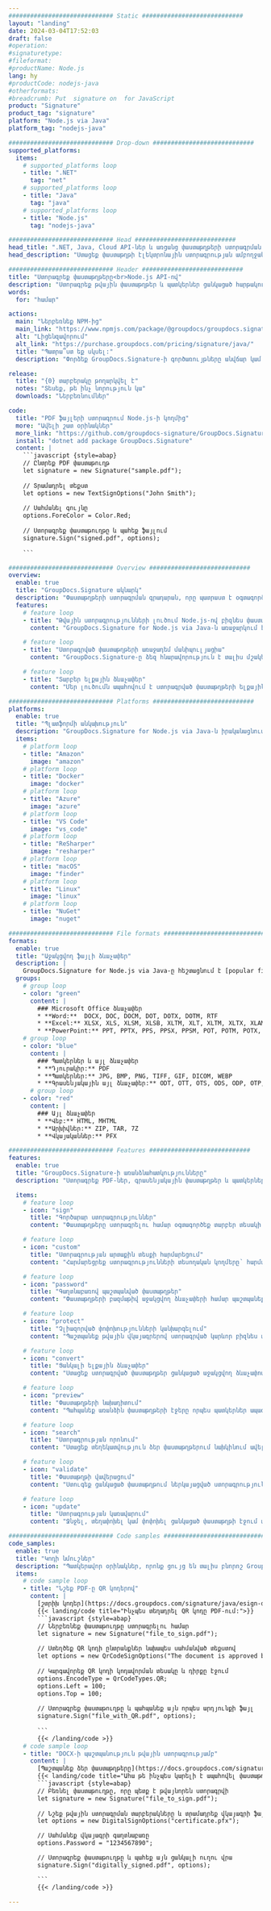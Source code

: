```yaml
---
############################# Static ############################
layout: "landing"
date: 2024-03-04T17:52:03
draft: false
#operation: 
#signaturetype: 
#fileformat: 
#productName: Node.js
lang: hy
#productCode: nodejs-java
#otherformats: 
#breadcrumb: Put  signature on  for JavaScript
product: "Signature"
product_tag: "signature"
platform: "Node.js via Java"
platform_tag: "nodejs-java"

############################# Drop-down ############################
supported_platforms:
  items:
    # supported_platforms loop
    - title: ".NET"
      tag: "net"
    # supported_platforms loop
    - title: "Java"
      tag: "java"
    # supported_platforms loop
    - title: "Node.js"
      tag: "nodejs-java"

############################# Head ############################
head_title: ".NET, Java, Cloud API-ներ և առցանց փաստաթղթերի ստորագրման հավելվածներ"
head_description: "Ստացեք փաստաթղթի էլեկտրոնային ստորագրության ամբողջական լուծում .NET, Java և ամպի վրա հիմնված հավելվածների համար: Ստորագրեք սովորական փաստաթղթերի ձևաչափերը առցանց՝ օգտագործելով պարզ քաշել և թողնել հնարավորությունը"

############################# Header ############################
title: "Ստորագրեք փաստաթղթերը<br>Node.js API-ով"
description: "Ստորագրեք թվային փաստաթղթեր և պատկերներ ցանկացած հարթակում՝ օգտագործելով մեր ճկուն API-ները և հավելվածների վրա հիմնված լուծումները ծրագրավորողների և վերջնական օգտագործողների համար:"
words:
  for: "համար"

actions:
  main: "Ներբեռնեք NPM-ից"
  main_link: "https://www.npmjs.com/package/@groupdocs/groupdocs.signature/"
  alt: "Լիցենզավորում"
  alt_link: "https://purchase.groupdocs.com/pricing/signature/java/"
  title: "Պատրա՞ստ եք սկսել:"
  description: "Փորձեք GroupDocs.Signature-ի գործառույթները անվճար կամ խնդրեք լիցենզիա"

release:
  title: "{0} տարբերակը թողարկվել է"
  notes: "Տեսեք, թե ինչ նորություն կա"
  downloads: "Ներբեռնումներ"

code:
  title: "PDF ֆայլերի ստորագրում Node.js-ի կողմից"
  more: "Ավելի շատ օրինակներ"
  more_link: "https://github.com/groupdocs-signature/GroupDocs.Signature-for-Node.js-via-Java/"
  install: "dotnet add package GroupDocs.Signature"
  content: |
    ```javascript {style=abap}   
    // Ընտրեք PDF փաստաթուղթ
    let signature = new Signature("sample.pdf");
    
    // Տրամադրել տեքստ
    let options = new TextSignOptions("John Smith");
    
    // Սահմանել գույնը
    options.ForeColor = Color.Red;
    
    // Ստորագրեք փաստաթուղթը և պահեք ֆայլում
    signature.Sign("signed.pdf", options);
    
    ```

############################# Overview ############################
overview:
  enable: true
  title: "GroupDocs.Signature ակնարկ"
  description: "Փաստաթղթերի ստորագրման գրադարան, որը պատրաստ է օգտագործելու Node.js հավելվածներում"
  features:
    # feature loop
    - title: "Թվային ստորագրությունների լուծում Node.js-ով բիզնես փաստաթղթերի համար"
      content: "GroupDocs.Signature for Node.js via Java-ն առաջարկում է թվային ստորագրության ընտրանքների համապարփակ փաթեթ PDF, Office փաստաթղթերի և պատկերների համար: Տեքստը, շտրիխ կոդերը, պատկերները, թվային վկայականները և մետատվյալները հասանելի են: Փաստաթղթերի պարզեցված մշակումն ապահովում է արդյունավետությունը:"

    # feature loop
    - title: "Ստորագրված փաստաթղթերի առաջադեմ մանիպուլյացիա"
      content: "GroupDocs.Signature-ը ձեզ հնարավորություն է տալիս մշակել ստորագրված փաստաթղթերը: Որոնեք և հաստատեք ստորագրությունները՝ օգտագործելով տարբեր չափանիշներ: Բացի այդ, հանեք փաստաթղթի մանրամասն տեղեկատվություն կամ ստեղծեք էջերի նախադիտման պատկերներ:"

    # feature loop
    - title: "Տարբեր ելքային ձևաչափեր"
      content: "Մեր լուծումն ապահովում է ստորագրված փաստաթղթերի ելքային ձևաչափի լայն վերահսկողություն: Ճշգրիտ տեղադրեք ստորագրությունները ցանկացած էջում և հարմարեցրեք դրանց տեսքը: Պահպանեք ստորագրված փաստաթղթերը բազմաթիվ աջակցվող ձևաչափերով և կամայականորեն ապահովեք դրանք գաղտնաբառերով:"

############################# Platforms ############################
platforms:
  enable: true
  title: "Պլատֆորմի անկախություն"
  description: "GroupDocs.Signature for Node.js via Java-ն իրականացնում է փաստաթղթերի մշակում տարբեր օպերացիոն համակարգերով"
  items:
    # platform loop
    - title: "Amazon"
      image: "amazon"
    # platform loop
    - title: "Docker"
      image: "docker"
    # platform loop
    - title: "Azure"
      image: "azure"
    # platform loop
    - title: "VS Code"
      image: "vs_code"
    # platform loop
    - title: "ReSharper"
      image: "resharper"
    # platform loop
    - title: "macOS"
      image: "finder"
    # platform loop
    - title: "Linux"
      image: "linux"
    # platform loop
    - title: "NuGet"
      image: "nuget"

############################# File formats ############################
formats:
  enable: true
  title: "Աջակցվող ֆայլի ձևաչափեր"
  description: |
    GroupDocs.Signature for Node.js via Java-ը հեշտացնում է [popular file formats](https://docs.groupdocs.com/signature/java/supported-document-formats/) գործողությունները:
  groups:
    # group loop
    - color: "green"
      content: |
        ### Microsoft Office ձևաչափեր
        * **Word:**  DOCX, DOC, DOCM, DOT, DOTX, DOTM, RTF
        * **Excel:** XLSX, XLS, XLSM, XLSB, XLTM, XLT, XLTM, XLTX, XLAM, SXC, SpreadsheetML
        * **PowerPoint:** PPT, PPTX, PPS, PPSX, PPSM, POT, POTM, POTX, PPTM
    # group loop
    - color: "blue"
      content: |
        ### Պատկերներ և այլ ձևաչափեր
        * **Դյուրակիր:** PDF
        * **Պատկերներ:** JPG, BMP, PNG, TIFF, GIF, DICOM, WEBP
        * **Գրասենյակային այլ ձևաչափեր:** ODT, OTT, OTS, ODS, ODP, OTP, ODG
      # group loop
    - color: "red"
      content: |
        ### Այլ ձևաչափեր
        * **Վեբ:** HTML, MHTML
        * **Արխիվներ:** ZIP, TAR, 7Z
        * **Վկայականներ:** PFX

############################# Features ############################
features:
  enable: true
  title: "GroupDocs.Signature-ի առանձնահատկությունները"
  description: "Ստորագրեք PDF-ներ, գրասենյակային փաստաթղթեր և պատկերներ թվային ստորագրություններով"

  items:
    # feature loop
    - icon: "sign"
      title: "Գործարար ստորագրություններ"
      content: "Փաստաթղթերը ստորագրելու համար օգտագործեք տարբեր տեսակի ստորագրություններ: Տեղադրեք թվային ստորագրությունները ճշգրիտ ցանկացած էջի վրա:"

    # feature loop
    - icon: "custom"
      title: "Ստորագրության արտաքին տեսքի հարմարեցում"
      content: "Հարմարեցրեք ստորագրությունների տեսողական կողմերը՝ հարմարեցնելով գույնը, տառատեսակը, եզրագծերը, ռոտացիան և ավելին՝ ձեր ցանկալի արդյունքին հասնելու համար:"

    # feature loop
    - icon: "password"
      title: "Գաղտնաբառով պաշտպանված փաստաթղթեր"
      content: "Փաստաթղթերի բազմաթիվ աջակցվող ձևաչափերի համար պաշտպանեք ստորագրված փաստաթղթերը գաղտնաբառով` լրացուցիչ անվտանգության համար:"

    # feature loop
    - icon: "protect"
      title: "Չլիազորված փոփոխությունների կանխարգելում"
      content: "Պաշտպանեք թվային վկայագրերով ստորագրված կարևոր բիզնես փաստաթղթերը չարտոնված փոփոխություններից:"

    # feature loop
    - icon: "convert"
      title: "Ցանկալի ելքային ձևաչափեր"
      content: "Ստացեք ստորագրված փաստաթղթեր ցանկացած աջակցվող ձևաչափով: MS Word փաստաթղթերը հեշտությամբ փոխակերպեք PDF ձևաչափի:"

    # feature loop
    - icon: "preview"
      title: "Փաստաթղթերի նախադիտում"
      content: "Պահպանեք առանձին փաստաթղթերի էջերը որպես պատկերներ ապագա կարիքների համար:"

    # feature loop
    - icon: "search"
      title: "Ստորագրության որոնում"
      content: "Ստացեք տեղեկատվություն ձեր փաստաթղթերում նախկինում ավելացված ստորագրությունների մասին:"

    # feature loop
    - icon: "validate"
      title: "Փաստաթղթի վավերացում"
      content: "Ստուգեք ցանկացած փաստաթղթում ներկայացված ստորագրությունների իսկությունը:"

    # feature loop
    - icon: "update"
      title: "Ստորագրության կառավարում"
      content: "Ջնջել, տեղափոխել կամ փոփոխել ցանկացած փաստաթղթի էջում տեղադրված ցանկացած ստորագրություն:"

############################# Code samples ############################
code_samples:
  enable: true
  title: "Կոդի նմուշներ"
  description: "Պատկերավոր օրինակներ, որոնք ցույց են տալիս բնորոշ GroupDocs.Signature for Node.js via Java գործողությունները"
  items:
    # code sample loop
    - title: "Նշեք PDF-ը QR կոդերով"
      content: |
        [շտրիխ կոդեր](https://docs.groupdocs.com/signature/java/esign-document-with-qr-code-signature/) հատուկ PDF փաստաթղթերի էջերում ներառելը կարող է հեշտացնել բիզնես գործընթացները: Այս բաժինը ներկայացնում է QR կոդ ավելացնելու օրինակ՝ օգտագործելով GroupDocs.Signature for Node.js via Java:
        {{< landing/code title="Ինչպես տեղադրել QR կոդը PDF-ում:">}}
        ```javascript {style=abap}
        // Ներբեռնեք փաստաթուղթը ստորագրելու համար
        let signature = new Signature("file_to_sign.pdf");
        
        // Ստեղծեք QR կոդի ընտրանքներ նախապես սահմանված տեքստով
        let options = new QrCodeSignOptions("The document is approved by John Smith");
        
        // Կարգավորեք QR կոդի կոդավորման տեսակը և դիրքը էջում
        options.EncodeType = QrCodeTypes.QR;
        options.Left = 100;
        options.Top = 100;
            
        // Ստորագրեք փաստաթուղթը և պահպանեք այն որպես արդյունքի ֆայլ
        signature.Sign("file_with_QR.pdf", options);
        
        ```
        {{< /landing/code >}}
    # code sample loop
    - title: "DOCX-ի պաշտպանություն թվային ստորագրությամբ"
      content: |
        [Պաշտպանեք ձեր փաստաթղթերը](https://docs.groupdocs.com/signature/java/esign-document-with-digital-signature/) թվային վկայագրերի վրա հիմնված ստորագրություններով: Թվային ստորագրությունը պաշտպանում է ձեր բիզնես փաստաթղթերը բովանդակության փոփոխությունից:
        {{< landing/code title="Ահա թե ինչպես կարելի է ապահովել փաստաթղթի ամբողջականությունը:">}}
        ```javascript {style=abap}   
        // Բեռնել փաստաթուղթը, որը պետք է թվայնորեն ստորագրվի
        let signature = new Signature("file_to_sign.pdf");
        
        // Նշեք թվային ստորագրման տարբերակները և տրամադրեք վկայագրի ֆայլի ուղին
        let options = new DigitalSignOptions("certificate.pfx");

        // Սահմանեք վկայագրի գաղտնաբառը
        options.Password = "1234567890";

        // Ստորագրեք փաստաթուղթը և պահեք այն ցանկալի ուղու վրա
        signature.Sign("digitally_signed.pdf", options);

        ```
        {{< /landing/code >}}

---
```


